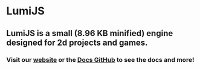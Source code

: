 # LumiJS
## LumiJS is a small (8.96 KB minified) engine designed for 2d projects and games.
### Visit our [website](https://lumi.js.org) or the [Docs GitHub](https://github.com/FuriousTsunami/LumiJSWeb) to see the docs and more!
